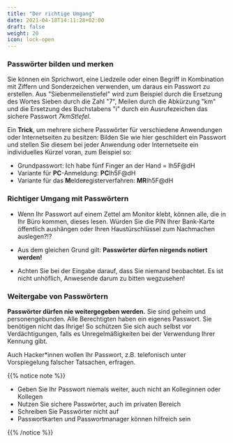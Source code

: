 ```yaml
---
title: "Der richtige Umgang"
date: 2021-04-18T14:11:28+02:00
draft: false
weight: 20
icon: lock-open
---
```


### Passwörter bilden und merken

Sie können ein Sprichwort, eine Liedzeile oder einen Begriff in Kombination mit Ziffern und Sonderzeichen verwenden, um daraus ein Passwort zu erstellen. Aus  "Siebenmeilenstiefel" wird zum Beispiel durch die Ersetzung des Wortes Sieben durch die Zahl "7", Meilen durch die Abkürzung "km" und die Ersetzung des Buchstabens "i" durch ein Ausrufezeichen das sichere Passwort *7kmSt!efel*.

Ein **Trick**, um mehrere sichere Passwörter für verschiedene Anwendungen oder Internetseiten zu besitzen: Bilden Sie wie hier geschildert ein Passwort und stellen Sie diesem bei jeder Anwendung oder Internetseite ein individuelles Kürzel voran, zum Beispiel so:

- Grundpasswort: Ich habe fünf Finger an der Hand = Ih5F@dH
- Variante für **PC**-Anmeldung: **PC**Ih5F@dH
- Variante für das **M**elde**r**egisterverfahren: **MR**Ih5F@dH

### Richtiger Umgang mit Passwörtern

- Wenn Ihr Passwort auf einem Zettel am Monitor klebt, können alle, die in Ihr Büro kommen, dieses lesen. Würden Sie die PIN Ihrer Bank-Karte öffentlich aushängen oder Ihren Haustürschlüssel zum Nachmachen auslegen?!?

- Aus dem gleichen Grund gilt: **Passwörter dürfen nirgends notiert werden!**
- Achten Sie bei der Eingabe darauf, dass Sie niemand beobachtet. Es ist nicht unhöflich, Anwesende darum zu bitten wegzusehen!


### Weitergabe von Passwörtern

**Passwörter dürfen nie weitergegeben werden.** Sie sind geheim und personengebunden. Alle Berechtigten haben ein eigenes Passwort. Sie benötigen nicht das Ihrige! So schützen Sie sich auch selbst vor Verdächtigungen, falls es Unregelmäßigkeiten bei der Verwendung Ihrer Kennung gibt.

Auch Hacker*innen wollen Ihr Passwort, z.B. telefonisch unter Vorspiegelung falscher Tatsachen, erfragen.

{{% notice note %}}

- Geben Sie Ihr Passwort niemals weiter, auch nicht an Kolleginnen oder Kollegen
- Nutzen Sie sichere Passwörter, auch im privaten Bereich
- Schreiben Sie Passwörter nicht auf
- Passwortkarten und Passwortmanager können hilfreich sein

{{% /notice %}}